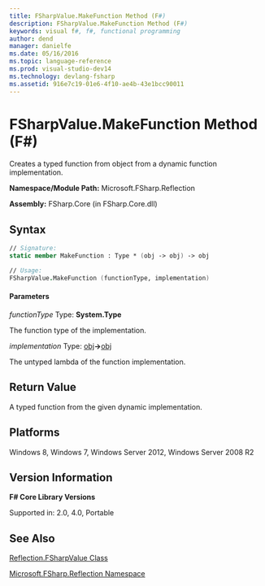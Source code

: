 ```yaml
---
title: FSharpValue.MakeFunction Method (F#)
description: FSharpValue.MakeFunction Method (F#)
keywords: visual f#, f#, functional programming
author: dend
manager: danielfe
ms.date: 05/16/2016
ms.topic: language-reference
ms.prod: visual-studio-dev14
ms.technology: devlang-fsharp
ms.assetid: 916e7c19-01e6-4f10-ae4b-43e1bcc90011 
---
```


# FSharpValue.MakeFunction Method (F#)

Creates a typed function from object from a dynamic function implementation.

**Namespace/Module Path:** Microsoft.FSharp.Reflection

**Assembly:** FSharp.Core (in FSharp.Core.dll)


## Syntax

```fsharp
// Signature:
static member MakeFunction : Type * (obj -> obj) -> obj

// Usage:
FSharpValue.MakeFunction (functionType, implementation)
```

#### Parameters
*functionType*
Type: **System.Type**


The function type of the implementation.


*implementation*
Type: [obj](https://msdn.microsoft.com/library/dcf2430f-702b-40e5-a0a1-97518bf137f7)**-&gt;**[obj](https://msdn.microsoft.com/library/dcf2430f-702b-40e5-a0a1-97518bf137f7)


The untyped lambda of the function implementation.

## Return Value

A typed function from the given dynamic implementation.

## Platforms
Windows 8, Windows 7, Windows Server 2012, Windows Server 2008 R2


## Version Information
**F# Core Library Versions**

Supported in: 2.0, 4.0, Portable

## See Also
[Reflection.FSharpValue Class](Reflection.FSharpValue-Class-%5BFSharp%5D.md)

[Microsoft.FSharp.Reflection Namespace](Microsoft.FSharp.Reflection-Namespace-%5BFSharp%5D.md)